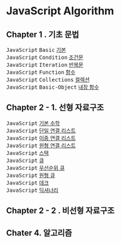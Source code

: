 # JavaScript Algorithm

## Chapter 1 . 기초 문법

<kbd>JavaScript</kbd> <kbd> Basic</kbd> [기본](./README/Ch01_Basic.md) <br>
<kbd>JavaScript</kbd> <kbd> Condition</kbd> [조건문](./README/Ch01_Condition.md) <br>
<kbd>JavaScript</kbd> <kbd> Iteration</kbd> [반복문](./README/Ch01_Iteration.md) <br>
<kbd>JavaScript</kbd> <kbd> Function</kbd> [함수](./README/Ch01_Function.md) <br>
<kbd>JavaScript</kbd> <kbd> Collections</kbd> [컬렉션](./README/Ch01_Collections.md) <br>
<kbd>JavaScript</kbd> <kbd> Basic-Object</kbd> [내장 함수](./README/Ch01_Basic-Object.md) <br>


## Chapter 2 - 1. 선형 자료구조

<kbd>JavaScript</kbd> [기본 수학](./README/Ch02_Math.md) <br>
<kbd>JavaScript</kbd> [단일 연결 리스트](./README/Ch02_Linked-List.md) <br>
<kbd>JavaScript</kbd> [이중 연결 리스트](./README/Ch02_Double-Linked.md) <br>
<kbd>JavaScript</kbd> [원형 연결 리스트](./README/Ch02_Circular-Linked.md) <br>
<kbd>JavaScript</kbd> [스택](./README/Ch02_Stack.md) <br>
<kbd>JavaScript</kbd> [큐](./README/Ch02_Queue.md) <br>
<kbd>JavaScript</kbd> [우선순위 큐](./README/CH02_Priority_Queue.md) <br>
<kbd>JavaScript</kbd> [원형 큐](./README/Ch02_Circular_Queue.md) <br>
<kbd>JavaScript</kbd> [데크](./README/Ch02_Deque.md) <br>
<kbd>JavaScript</kbd> [딕셔너리](./README/Ch02_Dictionary.md) <br>

## Chapter 2 - 2 . 비선형 자료구조



## Chater 4. 알고리즘
